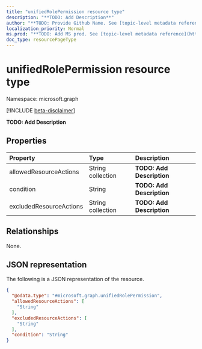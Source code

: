 ```yaml
---
title: "unifiedRolePermission resource type"
description: "**TODO: Add Description**"
author: "**TODO: Provide Github Name. See [topic-level metadata reference](https://msgo.azurewebsites.net/add/document/guidelines/metadata.html#topic-level-metadata)**"
localization_priority: Normal
ms.prod: "**TODO: Add MS prod. See [topic-level metadata reference](https://msgo.azurewebsites.net/add/document/guidelines/metadata.html#topic-level-metadata)**"
doc_type: resourcePageType
---
```


# unifiedRolePermission resource type

Namespace: microsoft.graph

[!INCLUDE [beta-disclaimer](../../includes/beta-disclaimer.md)]

**TODO: Add Description**

## Properties
|Property|Type|Description|
|:---|:---|:---|
|allowedResourceActions|String collection|**TODO: Add Description**|
|condition|String|**TODO: Add Description**|
|excludedResourceActions|String collection|**TODO: Add Description**|

## Relationships
None.

## JSON representation
The following is a JSON representation of the resource.
<!-- {
  "blockType": "resource",
  "@odata.type": "microsoft.graph.unifiedRolePermission"
}
-->
``` json
{
  "@odata.type": "#microsoft.graph.unifiedRolePermission",
  "allowedResourceActions": [
    "String"
  ],
  "excludedResourceActions": [
    "String"
  ],
  "condition": "String"
}
```

